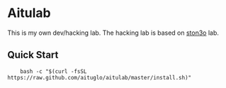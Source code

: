 Aitulab
=======

This is my own dev/hacking lab. The hacking lab is based on [ston3o]("https://blog.ston3o.me/creer-hacklab-virtuel-docker/") lab.

Quick Start
---

```
    bash -c "$(curl -fsSL https://raw.github.com/aituglo/aitulab/master/install.sh)"
```